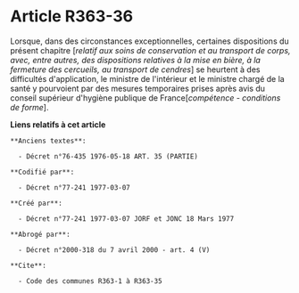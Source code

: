 # Article R363-36

Lorsque, dans des circonstances exceptionnelles, certaines dispositions du présent chapitre [*relatif aux soins de
conservation et au transport de corps, avec, entre autres, des dispositions relatives à la mise en bière, à la fermeture des
cercueils, au transport de cendres*] se heurtent à des difficultés d'application, le ministre de l'intérieur et le ministre
chargé de la santé y pourvoient par des mesures temporaires prises après avis du conseil supérieur d'hygiène publique de
France[*compétence - conditions de forme*].

**Liens relatifs à cet article**

	**Anciens textes**:

	  - Décret n°76-435 1976-05-18 ART. 35 (PARTIE)

	**Codifié par**:

	  - Décret n°77-241 1977-03-07

	**Créé par**:

	  - Décret n°77-241 1977-03-07 JORF et JONC 18 Mars 1977

	**Abrogé par**:

	  - Décret n°2000-318 du 7 avril 2000 - art. 4 (V)

	**Cite**:

	  - Code des communes R363-1 à R363-35
